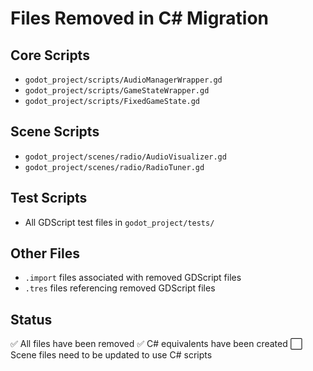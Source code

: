 # Files Removed in C# Migration

## Core Scripts
- `godot_project/scripts/AudioManagerWrapper.gd`
- `godot_project/scripts/GameStateWrapper.gd`
- `godot_project/scripts/FixedGameState.gd`

## Scene Scripts
- `godot_project/scenes/radio/AudioVisualizer.gd`
- `godot_project/scenes/radio/RadioTuner.gd`

## Test Scripts
- All GDScript test files in `godot_project/tests/`

## Other Files
- `.import` files associated with removed GDScript files
- `.tres` files referencing removed GDScript files

## Status
✅ All files have been removed
✅ C# equivalents have been created
⬜ Scene files need to be updated to use C# scripts
